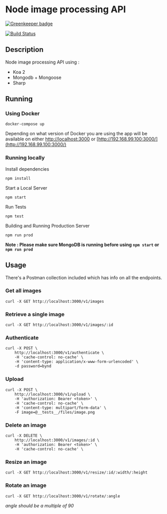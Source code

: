# Node image processing API 

[![Greenkeeper badge](https://badges.greenkeeper.io/rickydunlop/node-image-processing-api.svg)](https://greenkeeper.io/)

[![Build Status](https://travis-ci.org/rickydunlop/node-image-processing-api.svg?branch=master)](https://travis-ci.org/rickydunlop/node-image-processing-api)

## Description
Node image processing API using :

 - Koa 2
 - Mongodb + Mongoose
 - Sharp

## Running

### Using Docker

    docker-compose up

Depending on what version of Docker you are using the app will be available on either
[http://localhost:3000](http://localhost:3000) or [http://192.168.99.100:3000/](http://192.168.99.100:3000/)

### Running locally

Install dependencies


    npm install


Start a Local Server

	npm start


Run Tests

	npm test


Building and Running Production Server

	npm run prod


**Note : Please make sure MongoDB is running before using ```npm start``` or ```npm run prod```**


## Usage

There's a Postman collection included which has info on all the endpoints.

### Get all images

	curl -X GET http://localhost:3000/v1/images
	
### Retrieve a single image

	curl -X GET http://localhost:3000/v1/images/:id

### Authenticate

	curl -X POST \
  		http://localhost:3000/v1/authenticate \
		-H 'cache-control: no-cache' \
  		-H 'content-type: application/x-www-form-urlencoded' \
	  	-d password=bynd

### Upload

	curl -X POST \
		http://localhost:3000/v1/upload \
		-H 'authorization: Bearer <token>' \
		-H 'cache-control: no-cache' \
		-H 'content-type: multipart/form-data' \
		-F image=@__tests__/files/image.png
		
### Delete an image

	curl -X DELETE \
		http://localhost:3000/v1/images/:id \
		-H 'authorization: Bearer <token>' \
		-H 'cache-control: no-cache' \


### Resize an image

	curl -X GET http://localhost:3000/v1/resize/:id/:width/:height
	
### Rotate an image

	curl -X GET http://localhost:3000/v1/rotate/:angle
	
_angle should be a multiple of 90_